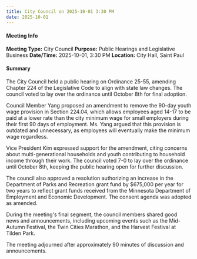 ```yaml
---
title: City Council on 2025-10-01 3:30 PM
date: 2025-10-01
---
```

#### Meeting Info
**Meeting Type:** City Council
**Purpose:** Public Hearings and Legislative Business
**Date/Time:** 2025-10-01, 3:30 PM
**Location:** City Hall, Saint Paul

#### Summary

The City Council held a public hearing on Ordinance 25-55, amending Chapter 224 of the Legislative Code to align with state law changes. The council voted to lay over the ordinance until October 8th for final adoption.

Council Member Yang proposed an amendment to remove the 90-day youth wage provision in Section 224.04, which allows employees aged 14-17 to be paid at a lower rate than the city minimum wage for small employers during their first 90 days of employment. Ms. Yang argued that this provision is outdated and unnecessary, as employees will eventually make the minimum wage regardless.

Vice President Kim expressed support for the amendment, citing concerns about multi-generational households and youth contributing to household income through their work. The council voted 7-0 to lay over the ordinance until October 8th, keeping the public hearing open for further discussion.

The council also approved a resolution authorizing an increase in the Department of Parks and Recreation grant fund by $675,000 per year for two years to reflect grant funds received from the Minnesota Department of Employment and Economic Development. The consent agenda was adopted as amended.

During the meeting's final segment, the council members shared good news and announcements, including upcoming events such as the Mid-Autumn Festival, the Twin Cities Marathon, and the Harvest Festival at Tilden Park.

The meeting adjourned after approximately 90 minutes of discussion and announcements.

